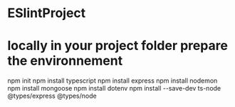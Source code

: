 # ESlintProject

# locally in your project folder prepare the environnement
npm init
npm install typescript
npm install express
npm install nodemon
npm install mongoose
npm install dotenv
npm install --save-dev ts-node @types/express @types/node
